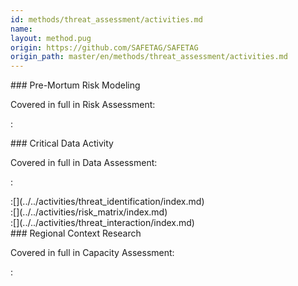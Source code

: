 ```yaml
---
id: methods/threat_assessment/activities.md
name: 
layout: method.pug
origin: https://github.com/SAFETAG/SAFETAG
origin_path: master/en/methods/threat_assessment/activities.md
---
```


<div class="boxtext">
### Pre-Mortum Risk Modeling

Covered in full in Risk Assessment:

:[](../../activities/pre_mortum_risk_assessment_activity/approach.md)
</div>

<div class="boxtext">
### Critical Data Activity

Covered in full in Data Assessment:

:[](../../activities/sensitive_data/approach.md)
</div>

<div class="boxtext">
:[](../../activities/threat_identification/index.md)
</div>

<div class="boxtext">
:[](../../activities/risk_matrix/index.md)
</div>

<div class="boxtext">
:[](../../activities/threat_interaction/index.md)
</div>

<div class="boxtext">
### Regional Context Research

Covered in full in Capacity Assessment:

:[](../../activities/regional_context_research/approach.md)
</div>




